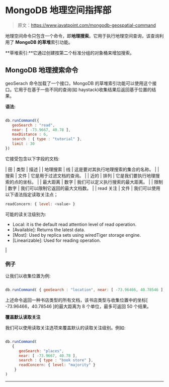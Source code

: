 # MongoDB 地理空间指挥部

> 原文：<https://www.javatpoint.com/mongodb-geospatial-command>

地理空间命令只包含一个命令，即**地理搜索**。它用于执行地理空间查询，该查询利用了 **MongoDB 的草堆**索引功能。

**草堆索引:**它通过创建按第二个标准分组的对象桶来增加搜索。

## MongoDB 地理搜索命令

geoSerach 命令加载了一个接口，MongoDB 的草堆索引功能可以使用这个接口。它用于在基于一些不同的查询(如 haystack)收集结果后返回基于位置的结果。

**语法:**

```js

db.runCommand({
   geoSearch : "read",
   near: [ -73.9667, 40.78 ],
   maxDistance : 6,
   search : { type : "tutorial" },
   limit : 30
})

```

它接受包含以下字段的文档:

| 田 | 类型 | 描述 |
| 地理搜索 | 线 | 这是要对其执行地理搜索的集合的名称。 |
| 搜索 | 文件 | 它是用于过滤文档的查询。 |
| 近的 | 排列 | 它是我们要执行地理搜索的点的坐标。 |
| 最大距离 | 数字 | 我们可以定义执行搜索的最大距离。 |
| 限制 | 数字 | 我们可以限制它返回的最大文档数。 |
| read 关注 | 文件 | 我们可以使用以下语法指定读取关注点；

```js
readConcern: { level: <value> }
```

可能的读关注级别为:

*   Local: it is the default read attention level of read operation.
*   [Available]: Returns the latest data.
*   [Most]: Used by replica sets using wiredTiger storage engine.
*   [Linearizable]: Used for reading operation.

 |

### 例子

让我们以收集位置为例:

```js

db.runCommand( { geoSearch : "location", near: [ -73.96466, 40.78546 ], maxDistance : 8, search : { type : "book store" }, limit : 50 })

```

上述命令返回一种书店类型的所有文档，该书店类型与收集位置中的坐标[ -73.96466，40.78546 ]的最大距离为 8 个单位，最多可返回 50 个结果。

**覆盖默认读取关注**

我们可以使用读取关注选项来覆盖默认的读取关注级别。例如:

```js

db.runCommand(
   {
      geoSearch: "places",
      near: [ -73.9667, 40.78 ],
      search : { type : "book store" },
      readConcern: { level: "majority" }
    }
)

```

* * *